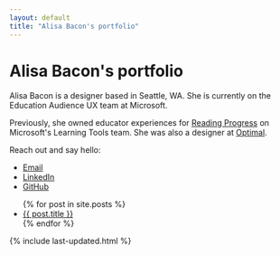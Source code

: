 ```yaml
---
layout: default
title: "Alisa Bacon's portfolio"
---
```


# Alisa Bacon's portfolio

Alisa Bacon is a designer based in Seattle, WA. She is currently on the Education Audience UX team at Microsoft. 

Previously, she owned educator experiences for [Reading Progress](https://support.microsoft.com/en-us/topic/getting-started-with-reading-progress-in-teams-7617c11c-d685-4cb7-8b75-3917b297c407) on Microsoft's Learning Tools team. She was also a designer at [Optimal](https://www.optimal.com/).

Reach out and say hello:

- [Email](mailto:hello@alisabacon.com)
- [LinkedIn](https://www.linkedin.com/in/alisabacon/)
- [GitHub](https://github.com/alisasgithub)

<ul>
  {% for post in site.posts %}
    <li>
      <a href="{{ post.url }}">{{ post.title }}</a>
    </li>
  {% endfor %}
</ul>

{% include last-updated.html %}
